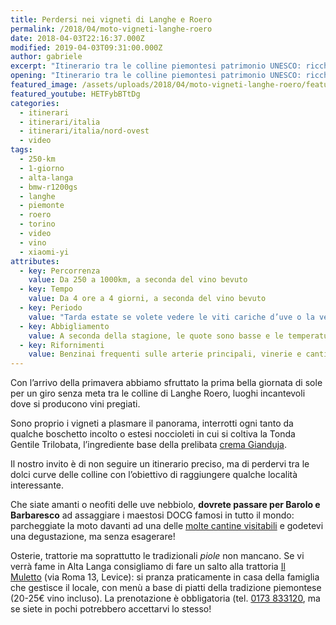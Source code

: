 ```yaml
---
title: Perdersi nei vigneti di Langhe e Roero
permalink: /2018/04/moto-vigneti-langhe-roero
date: 2018-04-03T22:16:37.000Z
modified: 2019-04-03T09:31:00.000Z
author: gabriele
excerpt: "Itinerario tra le colline piemontesi patrimonio UNESCO: ricche di vigneti, noccioleti e curve da pennellare. Un giro in moto nelle terre del Barolo e Barbaresco."
opening: "Itinerario tra le colline piemontesi patrimonio UNESCO: ricche di vigneti, noccioleti e curve da pennellare. Un giro in moto nelle terre del Barolo e Barbaresco."
featured_image: /assets/uploads/2018/04/moto-vigneti-langhe-roero/featured_image.jpg
featured_youtube: HETFybBTtDg
categories:
  - itinerari
  - itinerari/italia
  - itinerari/italia/nord-ovest
  - video
tags:
  - 250-km
  - 1-giorno
  - alta-langa
  - bmw-r1200gs
  - langhe
  - piemonte
  - roero
  - torino
  - video
  - vino
  - xiaomi-yi
attributes:
  - key: Percorrenza
    value: Da 250 a 1000km, a seconda del vino bevuto
  - key: Tempo
    value: Da 4 ore a 4 giorni, a seconda del vino bevuto
  - key: Periodo
    value: "Tarda estate se volete vedere le viti cariche d’uve o la vendemmia"
  - key: Abbigliamento
    value: A seconda della stagione, le quote sono basse e le temperature abbastanza costanti
  - key: Rifornimenti
    value: Benzinai frequenti sulle arterie principali, vinerie e cantine lungo tutto il percorso
---
```


Con l’arrivo della primavera abbiamo sfruttato la prima bella giornata di sole per un giro senza meta tra le colline di Langhe Roero, luoghi incantevoli dove si producono vini pregiati.

Sono proprio i vigneti a plasmare il panorama, interrotti ogni tanto da qualche boschetto incolto o estesi noccioleti in cui si coltiva la Tonda Gentile Trilobata, l’ingrediente base della prelibata [crema Gianduja](https://amzn.to/2q1ZWms).

Il nostro invito è di non seguire un itinerario preciso, ma di perdervi tra le dolci curve delle colline con l’obiettivo di raggiungere qualche località interessante.

Che siate amanti o neofiti delle uve nebbiolo, **dovrete passare per Barolo e Barbaresco** ad assaggiare i maestosi DOCG famosi in tutto il mondo: parcheggiate la moto davanti ad una delle [molte cantine visitabili](http://www.stradadelbarolo.it/turismo/) e godetevi una degustazione, ma senza esagerare!

Osterie, trattorie ma soprattutto le tradizionali *piole* non mancano. Se vi verrà fame in Alta Langa consigliamo di fare un salto alla trattoria [Il Muletto](https://goo.gl/maps/4iBbAiMnTVG2) (via Roma 13, Levice): si pranza praticamente in casa della famiglia che gestisce il locale, con menù a base di piatti della tradizione piemontese (20-25€ vino incluso). La prenotazione è obbligatoria (tel. <a href="tel:+390173833120)">0173 833120</a>, ma se siete in pochi potrebbero accettarvi lo stesso!
